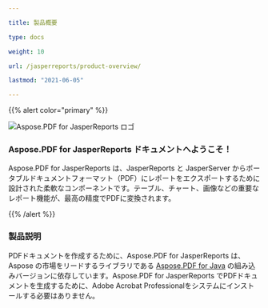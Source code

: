 ```yaml
---

title: 製品概要

type: docs

weight: 10

url: /jasperreports/product-overview/

lastmod: "2021-06-05"

---
```




{{% alert color="primary" %}}



![Aspose.PDF for JasperReports ロゴ](../../aspose_pdf-for-jasperreports.png)

### **Aspose.PDF for JasperReports ドキュメントへようこそ！**

Aspose.PDF for JasperReports は、JasperReports と JasperServer からポータブルドキュメントフォーマット（PDF）にレポートをエクスポートするために設計された柔軟なコンポーネントです。テーブル、チャート、画像などの重要なレポート機能が、最高の精度でPDFに変換されます。



{{% /alert %}}

### **製品説明**

PDFドキュメントを作成するために、Aspose.PDF for JasperReports は、Aspose の市場をリードするライブラリである [Aspose.PDF for Java](https://products.aspose.com/pdf/java/) の組み込みバージョンに依存しています。Aspose.PDF for JasperReports でPDFドキュメントを生成するために、Adobe Acrobat Professionalをシステムにインストールする必要はありません。